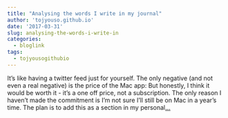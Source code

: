 ```yaml
---
title: "Analysing the words I write in my journal"
author: 'tojyouso.github.io'
date: '2017-03-31'
slug: analysing-the-words-i-write-in
categories:
  - bloglink
tags:
  - tojyousogithubio
---
```


It’s like having a twitter feed just for yourself. The only negative (and not even a real negative) is the price of the Mac app: But honestly, I think it would be worth it - it’s a one off price, not a subscription. The only reason I haven’t made the commitment is I’m not sure I’ll still be on Mac in a year’s time. The plan is to add this as a section in my personal[... <i class="fas fa-external-link-alt"></i>](https://tojyouso.github.io/post/analysing-the-words-i-write-in-my-journal/)

